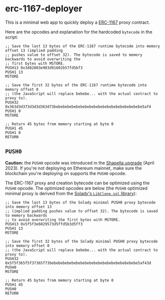 # erc-1167-deployer

This is a minimal web app to quickly deploy a [ERC-1167](https://eips.ethereum.org/EIPS/eip-1167) proxy contract.

Here are the opcodes and explanation for the hardcoded `bytecode` in the script:

```
;; Save the last 13 bytes of the ERC-1167 runtime bytecode into memory offset 13 (implied padding
;; pushes value to offset 32). The bytecode is saved to memory backwards to avoid overwriting the
;; first bytes with MSTORE.
PUSH13 0x3d82803e903d91602b57fd5bf3
PUSH1 13
MSTORE

;; Save the first 32 bytes of the ERC-1167 runtime bytecode into memory offset 0
;; (the JavaScript will replace bebebe... with the actual contract to proxy to).
PUSH32 0x363d3d373d3d3d363d73bebebebebebebebebebebebebebebebebebebebe5af4
PUSH1 0
MSTORE

;; Return 45 bytes from memory starting at byte 0
PUSH1 45
PUSH1 0
RETURN
```

## `PUSH0`

**Caution:** the `PUSH0` opcode was introduced in the [Shapella upgrade](https://blog.ethereum.org/2023/03/28/shapella-mainnet-announcement) (April 2023). If you're not deploying on Ethereum mainnet, make sure the blockchain you're deploying on supports the `PUSH0` opcode.

The ERC-1167 proxy and creation bytecode can be optimized using the `PUSH0` opcode. The optimized opcodes are below (the `PUSH0` optimized minimal proxy is derived from the [Solady's `LibClone.sol` library](https://github.com/Vectorized/solady/blob/main/src/utils/LibClone.sol)):


```
;; Save the last 13 bytes of the Solady minimal PUSH0 proxy bytecode into memory offset 13
;; (implied padding pushes value to offset 32). The bytecode is saved to memory backwards
;; to avoid overwriting the first bytes with MSTORE.
PUSH13 0x5f5f3e6029573d5ffd5b3d5ff3
PUSH1 13
MSTORE

;; Save the first 32 bytes of the Solady minimal PUSH0 proxy bytecode into memory offset 0
;; (the JavaScript will replace bebebe... with the actual contract to proxy to).
PUSH32 0x5f5f365f5f37365f73bebebebebebebebebebebebebebebebebebebebe5af43d
PUSH0
MSTORE

;; Return 45 bytes from memory starting at byte 0
PUSH1 45
PUSH0
RETURN
```
